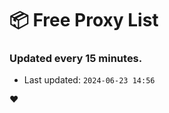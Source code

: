 # :package: Free Proxy List
### Updated every 15 minutes.

- Last updated: `2024-06-23 14:56`

:heart:
